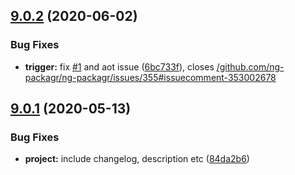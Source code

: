 ## [9.0.2](https://github.com/CatalystOne/ngx-jira-issue-collector/compare/9.0.1...9.0.2) (2020-06-02)


### Bug Fixes

* **trigger:** fix [#1](https://github.com/CatalystOne/ngx-jira-issue-collector/issues/1) and aot issue ([6bc733f](https://github.com/CatalystOne/ngx-jira-issue-collector/commit/6bc733f686168b2e27f92117d3b89edf86f7f2ee)), closes [/github.com/ng-packagr/ng-packagr/issues/355#issuecomment-353002678](https://github.com//github.com/ng-packagr/ng-packagr/issues/355/issues/issuecomment-353002678)

## [9.0.1](https://github.com/CatalystOne/ngx-jira-issue-collector/compare/9.0.0...9.0.1) (2020-05-13)


### Bug Fixes

* **project:** include changelog, description etc ([84da2b6](https://github.com/CatalystOne/ngx-jira-issue-collector/commit/84da2b60dc9772d2c07491704f2beed7ae8a039e))
